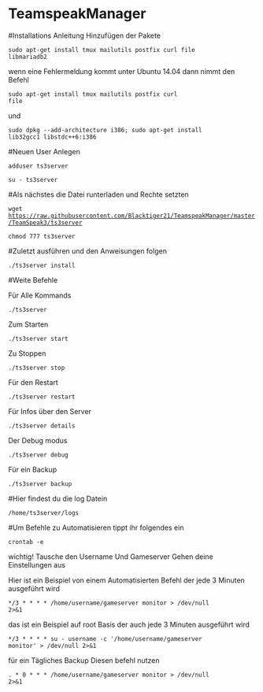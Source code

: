 # TeamspeakManager


#Installations Anleitung
Hinzufügen der Pakete

<code>sudo apt-get install tmux mailutils postfix curl file  libmariadb2</code>

wenn eine Fehlermeldung kommt unter Ubuntu 14.04
dann nimmt den Befehl

<code>sudo apt-get install tmux mailutils postfix curl file</code>

und

<code>sudo dpkg --add-architecture i386; sudo apt-get install lib32gcc1 libstdc++6:i386</code>




#Neuen User Anlegen

<code>adduser ts3server</code>

<code>su - ts3server</code>




#Als nächstes die Datei runterladen und Rechte setzten

<code>wget https://raw.githubusercontent.com/Blacktiger21/TeamspeakManager/master/TeamSpeak3/ts3server</code>

<code>chmod 777 ts3server</code>



#Zuletzt ausführen und den Anweisungen folgen

<code>./ts3server install</code>


#Weite Befehle

Für Alle Kommands

<code>./ts3server</code>

Zum Starten

<code>./ts3server start</code>

Zu Stoppen

<code>./ts3server stop</code>

Für den Restart

<code>./ts3server restart</code>

Für Infos über den Server

<code>./ts3server details</code>

Der Debug modus

<code>./ts3server debug</code>

Für ein Backup

<code>./ts3server backup</code>

#Hier findest du die log Datein

<code>/home/ts3server/logs</code>

#Um Befehle zu Automatisieren tippt ihr folgendes ein

<code>crontab -e</code>

wichtig! Tausche den Username Und Gameserver Gehen deine Einstellungen aus

Hier ist ein Beispiel von einem Automatisierten Befehl der jede 3 Minuten ausgeführt wird

<code>*/3 * * * * /home/username/gameserver monitor > /dev/null 2>&1</code>

das ist ein Beispiel auf root Basis der auch jede 3 Minuten ausgeführt wird

<code>*/3 * * * * su - username -c '/home/username/gameserver monitor' > /dev/null 2>&1</code>

für ein Tägliches Backup Diesen befehl nutzen


<code>. * 0 * * * /home/username/gameserver monitor > /dev/null 2>&1</code>

